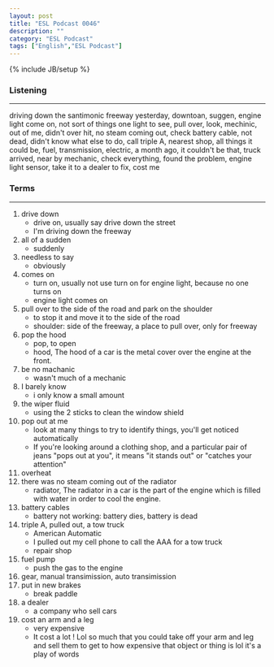```yaml
---
layout: post
title: "ESL Podcast 0046"
description: ""
category: "ESL Podcast"
tags: ["English","ESL Podcast"]
---
```

{% include JB/setup %}

### Listening
-----
driving down the santimonic freeway yesterday, downtoan, suggen, engine light come on, not sort of things one light to see, pull over, look, mechinic, out of me, didn't over hit, no steam coming out, check battery cable, not dead, didn't know what else to do, call triple A, nearest shop, all things it could be, fuel, transmission, electric, a month ago, it couldn't be that, truck arrived, near by mechanic, check everything, found the problem, engine light sensor, take it to a dealer to fix, cost me 


### Terms
--------
1. drive down
    * drive on, usually say drive down the street
    * I'm driving down the freeway
2. all of a sudden
    * suddenly
3. needless to say
    * obviously
4. comes on
    * turn on, usually not use turn on for engine light, because no one turns on
    * engine light comes on
5. pull over to the side of the road and park on the shoulder
    * to stop it and move it to the side of the road
    * shoulder: side of the freeway, a place to pull over, only for freeway
6. pop the hood
    * pop, to open 
    * hood, The hood of a car is the metal cover over the engine at the front.
7. be no machanic
    * wasn't much of a mechanic
8. I barely know
    * i only know a small amount 
9. the wiper fluid
    * using the 2 sticks to clean the window shield
10. pop out at me
    * look at many things to try to identify things, you'll get noticed automatically
    * If you're looking around a clothing shop, and a particular pair of jeans "pops out at you", it means "it stands out" or "catches your attention"
11. overheat
11. there was no steam coming out of the radiator
    * radiator, The radiator in a car is the part of the engine which is filled with water in order to cool the engine.
12. battery cables
    * battery not working: battery dies, battery is dead
13. triple A, pulled out, a tow truck
    * American Automatic 
    * I pulled out my cell phone to call the AAA for a tow truck
    * repair shop
14. fuel pump
    * push the gas to the engine
15. gear, manual transimission, auto transimission
16. put in new brakes
    * break paddle
17. a dealer
    * a company who sell cars
18. cost an arm and a leg
    * very expensive
    * It cost a lot ! Lol so much that you could take off your arm and leg and sell them to get to how expensive that object or thing is lol it's a play of words

